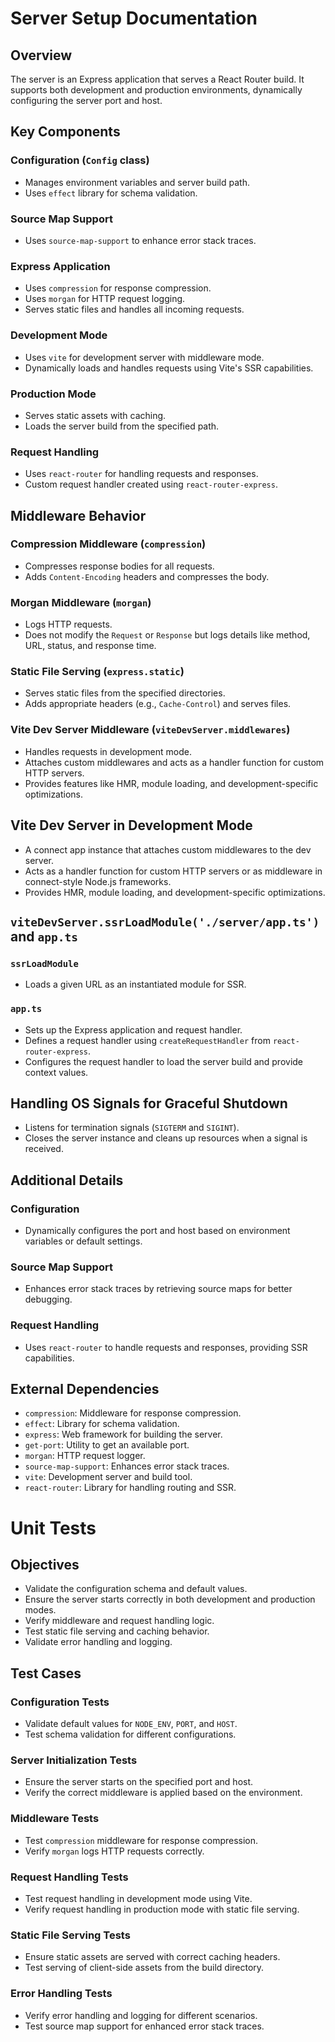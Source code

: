 # Server Setup Documentation

## Overview
The server is an Express application that serves a React Router build. It supports both development and production environments, dynamically configuring the server port and host.

## Key Components

### Configuration (`Config` class)
- Manages environment variables and server build path.
- Uses `effect` library for schema validation.

### Source Map Support
- Uses `source-map-support` to enhance error stack traces.

### Express Application
- Uses `compression` for response compression.
- Uses `morgan` for HTTP request logging.
- Serves static files and handles all incoming requests.

### Development Mode
- Uses `vite` for development server with middleware mode.
- Dynamically loads and handles requests using Vite's SSR capabilities.

### Production Mode
- Serves static assets with caching.
- Loads the server build from the specified path.

### Request Handling
- Uses `react-router` for handling requests and responses.
- Custom request handler created using `react-router-express`.

## Middleware Behavior

### Compression Middleware (`compression`)
- Compresses response bodies for all requests.
- Adds `Content-Encoding` headers and compresses the body.

### Morgan Middleware (`morgan`)
- Logs HTTP requests.
- Does not modify the `Request` or `Response` but logs details like method, URL, status, and response time.

### Static File Serving (`express.static`)
- Serves static files from the specified directories.
- Adds appropriate headers (e.g., `Cache-Control`) and serves files.

### Vite Dev Server Middleware (`viteDevServer.middlewares`)
- Handles requests in development mode.
- Attaches custom middlewares and acts as a handler function for custom HTTP servers.
- Provides features like HMR, module loading, and development-specific optimizations.

## Vite Dev Server in Development Mode

- A connect app instance that attaches custom middlewares to the dev server.
- Acts as a handler function for custom HTTP servers or as middleware in connect-style Node.js frameworks.
- Provides HMR, module loading, and development-specific optimizations.

## `viteDevServer.ssrLoadModule('./server/app.ts')` and `app.ts`

### `ssrLoadModule`
- Loads a given URL as an instantiated module for SSR.

### `app.ts`
- Sets up the Express application and request handler.
- Defines a request handler using `createRequestHandler` from `react-router-express`.
- Configures the request handler to load the server build and provide context values.

## Handling OS Signals for Graceful Shutdown

- Listens for termination signals (`SIGTERM` and `SIGINT`).
- Closes the server instance and cleans up resources when a signal is received.

## Additional Details

### Configuration
- Dynamically configures the port and host based on environment variables or default settings.

### Source Map Support
- Enhances error stack traces by retrieving source maps for better debugging.

### Request Handling
- Uses `react-router` to handle requests and responses, providing SSR capabilities.

## External Dependencies
- `compression`: Middleware for response compression.
- `effect`: Library for schema validation.
- `express`: Web framework for building the server.
- `get-port`: Utility to get an available port.
- `morgan`: HTTP request logger.
- `source-map-support`: Enhances error stack traces.
- `vite`: Development server and build tool.
- `react-router`: Library for handling routing and SSR.

# Unit Tests

## Objectives
- Validate the configuration schema and default values.
- Ensure the server starts correctly in both development and production modes.
- Verify middleware and request handling logic.
- Test static file serving and caching behavior.
- Validate error handling and logging.

## Test Cases

### Configuration Tests
- Validate default values for `NODE_ENV`, `PORT`, and `HOST`.
- Test schema validation for different configurations.

### Server Initialization Tests
- Ensure the server starts on the specified port and host.
- Verify the correct middleware is applied based on the environment.

### Middleware Tests
- Test `compression` middleware for response compression.
- Verify `morgan` logs HTTP requests correctly.

### Request Handling Tests
- Test request handling in development mode using Vite.
- Verify request handling in production mode with static file serving.

### Static File Serving Tests
- Ensure static assets are served with correct caching headers.
- Test serving of client-side assets from the build directory.

### Error Handling Tests
- Verify error handling and logging for different scenarios.
- Test source map support for enhanced error stack traces.
